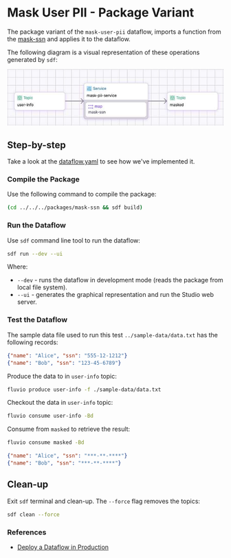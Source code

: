 # Mask User PII - Package Variant

The package variant of the `mask-user-pii` dataflow, imports a function from the [mask-ssn](../../../packages/mask-ssn/README.MD) and applies it to the dataflow.

The following diagram is a visual representation of these operations generated by `sdf`:

<p align="center">
 <img width="600" src="../img/mask-user-pii.jpg">
</p>


## Step-by-step

Take a look at the [dataflow.yaml](./dataflow.yaml) to see how we've implemented it.

### Compile the Package

Use the following command to compile the package:

```bash
(cd ../../../packages/mask-ssn && sdf build)
```

### Run the Dataflow

Use `sdf` command line tool to run the dataflow:

```bash
sdf run --dev --ui
```

Where:
  * `--dev` - runs the dataflow in development mode (reads the package from local file system).
  * `--ui` - generates the graphical representation and run the Studio web server.


### Test the Dataflow

The sample data file used to run this test `../sample-data/data.txt` has the following records:

```json
{"name": "Alice", "ssn": "555-12-1212"}
{"name": "Bob", "ssn": "123-45-6789"}
```

Produce the data to in `user-info` topic:

```bash
fluvio produce user-info -f ./sample-data/data.txt
```

Checkout the data in `user-info` topic:

```bash
fluvio consume user-info -Bd
```

Consume from `masked` to retrieve the result:

```bash
fluvio consume masked -Bd
```

```json
{"name": "Alice", "ssn": "***-**-****"}
{"name": "Bob", "ssn": "***-**-****"}
```


## Clean-up

Exit `sdf` terminal and clean-up. The `--force` flag removes the topics:

```bash
sdf clean --force
```

### References

* [Deploy a Dataflow in Production](https://www.fluvio.io/sdf/deployment)
